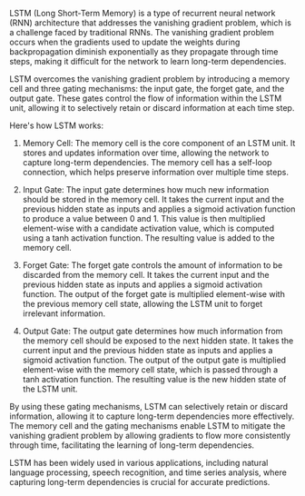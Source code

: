 LSTM (Long Short-Term Memory) is a type of recurrent neural network (RNN) architecture that addresses the vanishing gradient problem, which is a challenge faced by traditional RNNs. The vanishing gradient 
problem occurs when the gradients used to update the weights during backpropagation diminish exponentially as they propagate through time steps, making it difficult for the network to learn long-term dependencies.

LSTM overcomes the vanishing gradient problem by introducing a memory cell and three gating mechanisms: the input gate, the forget gate, and the output gate. These gates control the flow of information within 
the LSTM unit, allowing it to selectively retain or discard information at each time step.

Here's how LSTM works:

1. Memory Cell: The memory cell is the core component of an LSTM unit. It stores and updates information over time, allowing the network to capture long-term dependencies. The memory cell has a self-loop connection,
   which helps preserve information over multiple time steps.

3. Input Gate: The input gate determines how much new information should be stored in the memory cell. It takes the current input and the previous hidden state as inputs and applies a sigmoid
   activation function to produce a value between 0 and 1. This value is then multiplied element-wise with a candidate activation value, which is computed using a tanh activation function. The resulting value is added to the memory cell.

5. Forget Gate: The forget gate controls the amount of information to be discarded from the memory cell. It takes the current input and the previous hidden state as inputs and applies a
   sigmoid activation function. The output of the forget gate is multiplied element-wise with the previous memory cell state, allowing the LSTM unit to forget irrelevant information.

7. Output Gate: The output gate determines how much information from the memory cell should be exposed to the next hidden state. It takes the current input and the previous hidden state as inputs and applies a sigmoid activation function. The output of the output gate is multiplied element-wise with the memory cell state, which is passed through a tanh activation function. The resulting value is the new hidden state of the LSTM unit.

By using these gating mechanisms, LSTM can selectively retain or discard information, allowing it to capture long-term dependencies more effectively. The memory cell and the gating mechanisms enable LSTM to mitigate the vanishing gradient problem by allowing gradients to flow more consistently through time, facilitating the learning of long-term dependencies.

LSTM has been widely used in various applications, including natural language processing, speech recognition, and time series analysis, where capturing long-term dependencies is crucial for accurate predictions.

